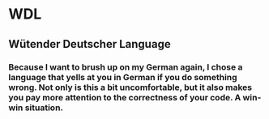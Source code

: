 # WDL
## Wütender Deutscher Language
 
### Because I want to brush up on my German again, I chose a language that yells at you in German if you do something wrong. Not only is this a bit uncomfortable, but it also makes you pay more attention to the correctness of your code. A win-win situation.
